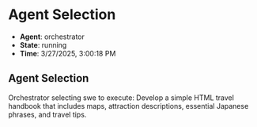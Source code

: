 # Agent Selection

- **Agent**: orchestrator
- **State**: running
- **Time**: 3/27/2025, 3:00:18 PM

## Agent Selection

Orchestrator selecting swe to execute: Develop a simple HTML travel handbook that includes maps, attraction descriptions, essential Japanese phrases, and travel tips.

